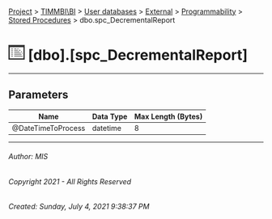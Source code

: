 #### 

[Project](../../../../../index.md) > [TIMMBI\\BI](../../../../index.md) > [User databases](../../../index.md) > [External](../../index.md) > [Programmability](../index.md) > [Stored Procedures](Stored_Procedures.md) > dbo.spc_DecrementalReport

# ![Stored Procedures](../../../../../Images/StoredProcedure32.png) [dbo].[spc_DecrementalReport]

---

## <a name="#parameters"></a>Parameters

| Name | Data Type | Max Length (Bytes) |
|---|---|---|
| @DateTimeToProcess | datetime | 8 |


---

###### Author:  MIS

###### Copyright 2021 - All Rights Reserved

###### Created: Sunday, July 4, 2021 9:38:37 PM

